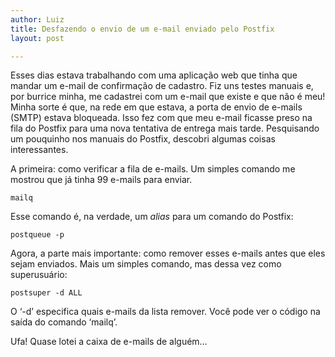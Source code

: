 ```yaml
---
author: Luiz
title: Desfazendo o envio de um e-mail enviado pelo Postfix
layout: post

---
```

Esses dias estava trabalhando com uma aplicação web que tinha que mandar um e-mail de confirmação de cadastro. Fiz uns testes manuais e, por burrice minha, me cadastrei com um e-mail que existe e que não é meu! Minha sorte é que, na rede em que estava, a porta de envio de e-mails (SMTP) estava bloqueada. Isso fez com que meu e-mail ficasse preso na fila do Postfix para uma nova tentativa de entrega mais tarde. Pesquisando um pouquinho nos manuais do Postfix, descobri algumas coisas interessantes.

A primeira: como verificar a fila de e-mails. Um simples comando me mostrou que já tinha 99 e-mails para enviar.

    mailq

Esse comando é, na verdade, um *alias* para um comando do Postfix:

    postqueue -p

Agora, a parte mais importante: como remover esses e-mails antes que eles sejam enviados. Mais um simples comando, mas dessa vez como superusuário:

    postsuper -d ALL

O ‘-d’ especifica quais e-mails da lista remover. Você pode ver o código na saída do comando ‘mailq’.

Ufa! Quase lotei a caixa de e-mails de alguém…
